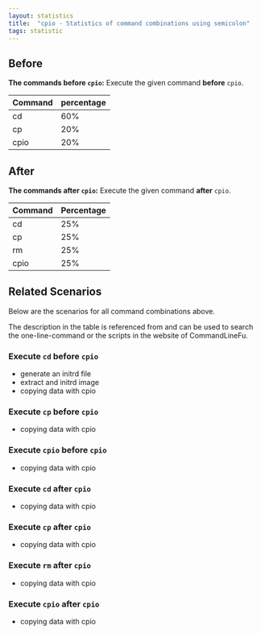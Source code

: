 ```yaml
---
layout: statistics
title:  "cpio - Statistics of command combinations using semicolon"
tags: statistic
---
```


## Before

__The commands before `cpio`:__  Execute the given command __before__ `cpio`.

| Command | percentage |
|--------|--------|
| cd | 60% |
| cp | 20% |
| cpio | 20% |



## After

__The commands after `cpio`:__ Execute the given command __after__ `cpio`.

| Command | Percentage | 
|-------|--------|
| cd | 25% |
| cp | 25% |
| rm | 25% |
| cpio | 25% |



## Related Scenarios

Below are the scenarios for all command combinations above.

The description in the table is referenced from and can be used to search the one-line-command or the scripts in the website of CommandLineFu.


### Execute `cd` before `cpio`

- generate an initrd file
- extract and initrd image
- copying data with cpio

            
### Execute `cp` before `cpio`

- copying data with cpio

            
### Execute `cpio` before `cpio`

- copying data with cpio

            


### Execute `cd` after `cpio`

- copying data with cpio

            
### Execute `cp` after `cpio`

- copying data with cpio

            
### Execute `rm` after `cpio`

- copying data with cpio

            
### Execute `cpio` after `cpio`

- copying data with cpio

            
